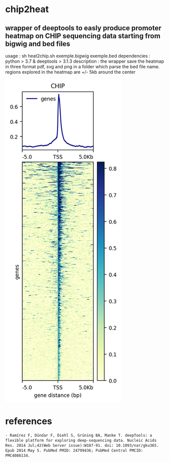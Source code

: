 # chip2heat

## wrapper of deeptools to easly produce promoter heatmap on CHIP sequencing data starting from bigwig and bed files
usage : sh heat2chip.sh exemple.bigwig exemple.bed
dependencies : python > 3.7 & deeptools > 3.1.3
description : the wrapper save the heatmap in three format pdf, svg and png in a folder which parse the bed file name.
regions explored in the heatmap are +/- 5kb around the center


![pipeline](https://github.com/cdesterke/chip2heat/blob/master/output.png)

# references

    - Ramírez F, Dündar F, Diehl S, Grüning BA, Manke T. deepTools: a flexible platform for exploring deep-sequencing data. Nucleic Acids Res. 2014 Jul;42(Web Server issue):W187-91. doi: 10.1093/nar/gku365. Epub 2014 May 5. PubMed PMID: 24799436; PubMed Central PMCID: PMC4086134.

